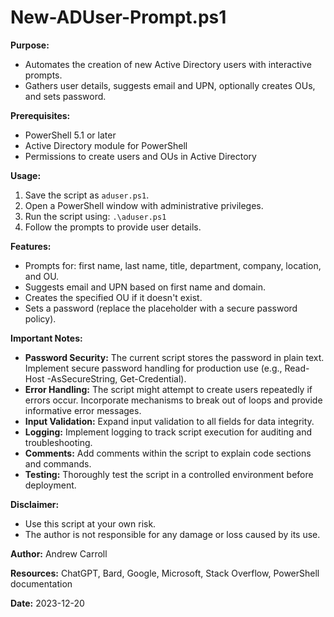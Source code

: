 # New-ADUser-Prompt.ps1

**Purpose:**

- Automates the creation of new Active Directory users with interactive prompts.
- Gathers user details, suggests email and UPN, optionally creates OUs, and sets password.

**Prerequisites:**

- PowerShell 5.1 or later
- Active Directory module for PowerShell
- Permissions to create users and OUs in Active Directory

**Usage:**

1. Save the script as `aduser.ps1`.
2. Open a PowerShell window with administrative privileges.
3. Run the script using: `.\aduser.ps1`
4. Follow the prompts to provide user details.

**Features:**

- Prompts for: first name, last name, title, department, company, location, and OU.
- Suggests email and UPN based on first name and domain.
- Creates the specified OU if it doesn't exist.
- Sets a password (replace the placeholder with a secure password policy).

**Important Notes:**

- **Password Security:** The current script stores the password in plain text. Implement secure password handling for production use (e.g., Read-Host -AsSecureString, Get-Credential).
- **Error Handling:** The script might attempt to create users repeatedly if errors occur. Incorporate mechanisms to break out of loops and provide informative error messages.
- **Input Validation:** Expand input validation to all fields for data integrity.
- **Logging:** Implement logging to track script execution for auditing and troubleshooting.
- **Comments:** Add comments within the script to explain code sections and commands.
- **Testing:** Thoroughly test the script in a controlled environment before deployment.

**Disclaimer:**

- Use this script at your own risk.
- The author is not responsible for any damage or loss caused by its use.

**Author:** Andrew Carroll

**Resources:** ChatGPT, Bard, Google, Microsoft, Stack Overflow, PowerShell documentation

**Date:** 2023-12-20
